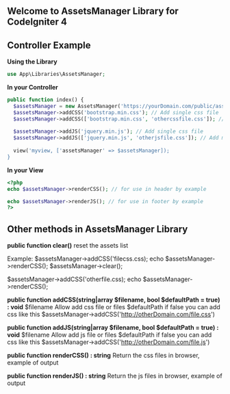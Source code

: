 ## Welcome to AssetsManager Library for CodeIgniter 4

## Controller Example

**Using the Library**
```php
use App\Libraries\AssetsManager;
```

**In your Controller**
```php
public function index() {
  $assetsManager = new AssetsManager('https://yourDomain.com/public/assets/');
  $assetsManager->addCSS('bootstrap.min.css'); // Add single css file
  $assetsManager->addCSS(['bootstrap.min.css', 'othercssfile.css']); // Add multiple css file
  
  $assetsManager->addJS('jquery.min.js'); // Add single css file
  $assetsManager->addJS(['jquery.min.js', 'otherjsfile.css']); // Add multiple js file
  
  view('myview, ['assetsManager' => $assetsManager]);  
}
```
**In your View**
```php
<?php
echo $assetsManager->renderCSS(); // for use in header by example

echo $assetsManager->renderJS(); // for use in footer by example
?>
```
## Other methods in AssetsManager Library
**public function clear()**
reset the assets list

Example:
$assetsManager->addCSS('filecss.css);
echo $assetsManager->renderCSS();
$assetsManager->clear();

$assetsManager->addCSS('otherfile.css);
echo $assetsManager->renderCSS();

**public function addCSS(string|array $filename, bool $defaultPath = true) : void**
$filename Allow add css file or files
$defaultPath if false you can add css like this $assetsManager->addCSS('http://otherDomain.com/file.css')

**public function addJS(string|array $filename, bool $defaultPath = true) : void**
$filename Allow add js file or files
$defaultPath if false you can add css like this $assetsManager->addCSS('http://otherDomain.com/file.js')

**public function renderCSS() : string**
Return the css files in browser, example of output
<link rel="stylesheet" href="myfile.css" />

**public function renderJS() : string**
Return the js files in browser, example of output
<script type="text/javascript" src="myfile.js">
